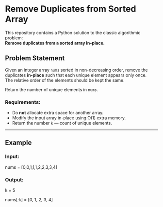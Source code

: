 # Remove Duplicates from Sorted Array

This repository contains a Python solution to the classic algorithmic problem:  
**Remove duplicates from a sorted array in-place.**

## Problem Statement

Given an integer array `nums` sorted in non-decreasing order, remove the duplicates **in-place** such that each unique element appears only once.  
The relative order of the elements should be kept the same.  

Return the number of unique elements in `nums`.

### Requirements:
- Do **not** allocate extra space for another array.
- Modify the input array in-place using O(1) extra memory.
- Return the number `k` — count of unique elements.

---

## Example

### Input:
nums = [0,0,1,1,1,2,2,3,3,4]

### Output:
k = 5

nums[:k] = [0, 1, 2, 3, 4]

